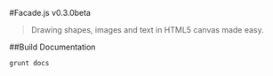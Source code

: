 #Facade.js v0.3.0beta

> Drawing shapes, images and text in HTML5 canvas made easy.

##Build Documentation

```bash
grunt docs
```